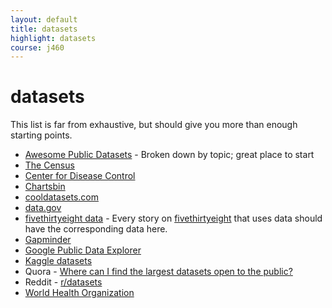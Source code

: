 ```yaml
---
layout: default
title: datasets
highlight: datasets
course: j460
---
```

# datasets
This list is far from exhaustive, but should give you more than enough starting points.

 * [Awesome Public Datasets](https://github.com/caesar0301/awesome-public-datasets) - Broken down by topic; great place to start
 * [The Census](https://census.gov/)
 * [Center for Disease Control](https://www.cdc.gov/DataStatistics/)
 * [Chartsbin](http://chartsbin.com/)
 * [cooldatasets.com](http://cooldatasets.com/)
 * [data.gov](https://www.data.gov/)
 * [fivethirtyeight data](https://github.com/fivethirtyeight/data) - Every story on [fivethirtyeight](https://fivethirtyeight.com/) that uses data should have the corresponding data here.
 * [Gapminder](http://www.gapminder.org/data/)
 * [Google Public Data Explorer](https://www.google.com/publicdata/directory)
 * [Kaggle datasets](https://www.kaggle.com/datasets)
 * Quora - [Where can I find the largest datasets open to the public?](https://www.quora.com/Where-can-I-find-large-datasets-open-to-the-public)
 * Reddit - [r/datasets](https://www.reddit.com/r/datasets/)
 * [World Health Organization](http://www.who.int/gho/en/)
